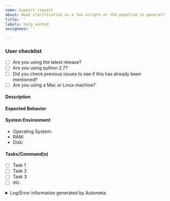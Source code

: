 ```yaml
---
name: Support request
about: Need clarification on a few scripts or the pipeline in general? Ask us!
title: ''
labels: help wanted
assignees: ''

---
```


<!--
Hi!  Read this; it's important.

This is an issue tracker for Autometa.  File support requests about
Autometa here.
-->

### User checklist

- [ ] Are you using the latest release?
- [ ] Are you using python 2.7?
- [ ] Did you check previous issues to see if this has already been mentioned?
- [ ] Are you using a Mac or Linux machine?

#### Description

<!-- A clear and concise description of what the support request is about. -->

#### Expected Behavior

<!-- Please describe the behavior you are expecting. -->

#### System Environment

<!-- Please provide relevant system environment information. -->

- Operating System:
- RAM:
- Disk:

#### Tasks/Command(s)

<!-- If this issue is describing steps for your workflow, include specific tasks in the order they need to be done. If you know where these routines are implemented in the code base, please include links to the lines of code where you need clarification for each respective task. -->

- [ ] Task 1
- [ ] Task 2
- [ ] Task 3
- [ ] etc.

<details><summary>Log/Error information generated by Autometa.</summary><p>
<!-- between the ticks below, Please paste any log or error information generated during your workflow. -->

```

```

</p></details>
